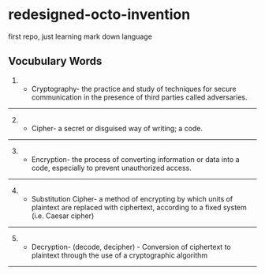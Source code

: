 # redesigned-octo-invention
first repo, just learning mark down language


## Vocubulary Words 

1. * Cryptography- the practice and study of techniques for secure communication in the presence of third parties called adversaries.
--------------------------------------------------------------------------------------------------------------------------------------------------------------------
2. * Cipher- a secret or disguised way of writing; a code.
--------------------------------------------------------------------------------------------------------------------------------------------------------------------
3. * Encryption- the process of converting information or data into a code, especially to prevent unauthorized access.
--------------------------------------------------------------------------------------------------------------------------------------------------------------------
4. * Substitution Cipher- a method of encrypting by which units of plaintext are replaced with ciphertext, according to a fixed system (i.e. Caesar cipher)
--------------------------------------------------------------------------------------------------------------------------------------------------------------------
5. * Decryption- (decode, decipher) - Conversion of ciphertext to plaintext through the use of a cryptographic algorithm
--------------------------------------------------------------------------------------------------------------------------------------------------------------------





